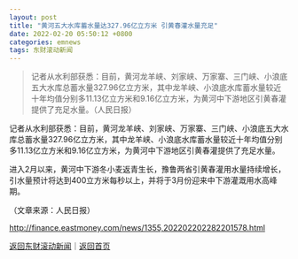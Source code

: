 ```yaml
---
layout: post
title: "黄河五大水库蓄水量达327.96亿立方米 引黄春灌水量充足"
date: 2022-02-20 05:50:12 +0800
categories: emnews
tags: 东财滚动新闻
---
```

> 记者从水利部获悉：目前，黄河龙羊峡、刘家峡、万家寨、三门峡、小浪底五大水库总蓄水量327.96亿立方米，其中龙羊峡、小浪底水库蓄水量较近十年均值分别多11.13亿立方米和9.16亿立方米，为黄河中下游地区引黄春灌提供了充足水量。（人民日报）

<p>记者从水利部获悉：目前，黄河龙羊峡、刘家峡、万家寨、三门峡、小浪底五大水库总蓄水量327.96亿立方米，其中龙羊峡、小浪底水库蓄水量较近十年均值分别多11.13亿立方米和9.16亿立方米，为黄河中下游地区引黄春灌提供了充足水量。</p>
 <p>进入2月以来，黄河中下游冬小麦返青生长，豫鲁两省引黄春灌用水量持续增长，引水量预计将达到400立方米每秒以上，并将于3月份迎来中下游灌溉用水高峰期。</p><p class="em_media">（文章来源：人民日报）</p>

<http://finance.eastmoney.com/news/1355,202202202282201578.html>

[返回东财滚动新闻](//finews.withounder.com/emnews/)｜[返回首页](//finews.withounder.com/)